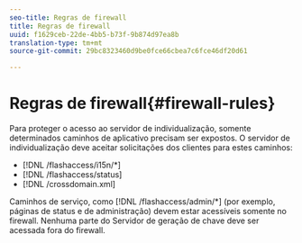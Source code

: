 ```yaml
---
seo-title: Regras de firewall
title: Regras de firewall
uuid: f1629ceb-22de-4bb5-b73f-9b874d97ea8b
translation-type: tm+mt
source-git-commit: 29bc8323460d9be0fce66cbea7c6fce46df20d61

---
```



# Regras de firewall{#firewall-rules}

Para proteger o acesso ao servidor de individualização, somente determinados caminhos de aplicativo precisam ser expostos. O servidor de individualização deve aceitar solicitações dos clientes para estes caminhos:

* [!DNL /flashaccess/i15n/*]
* [!DNL /flashaccess/status]
* [!DNL /crossdomain.xml]

Caminhos de serviço, como [!DNL /flashaccess/admin/*] (por exemplo, páginas de status e de administração) devem estar acessíveis somente no firewall. Nenhuma parte do Servidor de geração de chave deve ser acessada fora do firewall.
